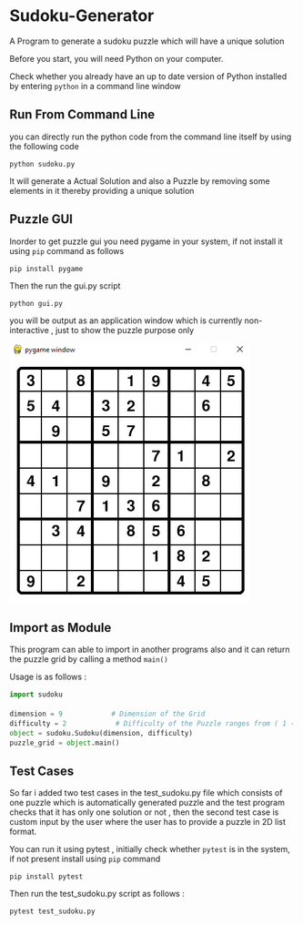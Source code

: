 # Sudoku-Generator

A Program to generate a sudoku puzzle which will have a unique solution

Before you start, you will need Python on your computer.

Check whether you already have an up to date version of Python installed by entering `python` in a command line window

## Run From Command Line 

you can directly run the python code from the command line itself by using the following code

```
python sudoku.py
```

It will generate a Actual Solution and also a Puzzle by removing some elements in it thereby providing a unique solution

## Puzzle GUI

Inorder to get puzzle gui you need pygame in your system, if not install it using `pip` command as follows

```
pip install pygame
```

Then the run the gui.py script 

```
python gui.py
```

you will be output as an application window which is currently non-interactive , just to show the puzzle purpose only

![alt text](https://github.com/Ajay-Chidambaram/Sudoku-Generator/blob/main/Images/sudoku_pygame.PNG)

## Import as Module

This program can able to import in another programs also and it can return the puzzle grid by calling a method `main()`

Usage is as follows :

```python
import sudoku

dimension = 9            # Dimension of the Grid
difficulty = 2            # Difficulty of the Puzzle ranges from ( 1 - 7 ) as 1 being the Lowest
object = sudoku.Sudoku(dimension, difficulty)
puzzle_grid = object.main()
```

## Test Cases

So far i added two test cases in the test_sudoku.py file which consists of one puzzle which is automatically generated puzzle and the test program checks that it has only one solution or not , then the second test case is custom input by the user where the user has to provide a puzzle in 2D list format.

You can run it using pytest , initially check whether `pytest` is in the system, if not present install using `pip` command

```
pip install pytest
```

Then run the test_sudoku.py script as follows :

```
pytest test_sudoku.py
```
